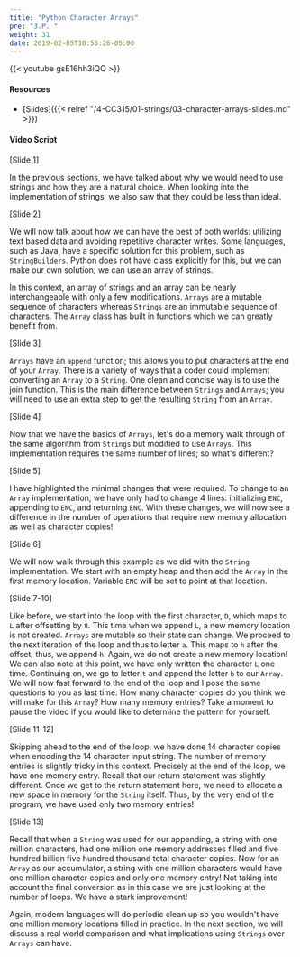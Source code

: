 ```yaml
---
title: "Python Character Arrays"
pre: "3.P. "
weight: 31
date: 2019-02-05T10:53:26-05:00
---
```


{{< youtube gsE16hh3iQQ >}}

#### Resources

* [Slides]({{< relref "/4-CC315/01-strings/03-character-arrays-slides.md" >}})

#### Video Script

[Slide 1]

In the previous sections, we have talked about why we would need to use strings and how they are a natural choice. When looking into the implementation of strings, we also saw that they could be less than ideal. 

[Slide 2]

We will now talk about how we can have the best of both worlds: utilizing text based data and avoiding repetitive character writes. Some languages, such as Java, have a specific solution for this problem, such as `StringBuilders`. Python does not have class explicitly for this, but we can make our own solution; we can use an array of strings. 

In this context, an array of strings and an array can be nearly interchangeable with only a few modifications. `Arrays` are a mutable sequence of characters whereas `Strings` are an immutable sequence of characters. The `Array` class has built in functions which we can greatly benefit from. 

[Slide 3]

`Arrays` have an `append` function; this allows you to put characters at the end of your `Array`. There is a variety of ways that a coder could implement converting an `Array` to a `String`. One clean and concise way is to use the join function.  This is the main difference between `Strings` and `Arrays`; you will need to use an extra step to get the resulting `String` from an `Array`. 

[Slide 4]

Now that we have the basics of `Arrays`, let's do a memory walk through of the same algorithm from `Strings` but modified to use `Arrays`. This implementation requires the same number of lines; so what's different?

[Slide 5]

I have highlighted the minimal changes that were required. To change to an `Array` implementation, we have only had to change 4 lines: initializing `ENC`, appending to `ENC`, and returning `ENC`. With these changes, we will now see a difference in the number of operations that require new memory allocation as well as character copies!  

[Slide 6]

We will now walk through this example as we did with the `String` implementation. We start with an empty heap and then add the `Array` in the first memory location. Variable `ENC` will be set to point at that location.

[Slide 7-10]

Like before, we start into the loop with the first character, `D`, which maps to `L` after offsetting by `8`. This time when we append `L`, a new memory location is not created. `Arrays` are mutable so their state can change. We proceed to the next iteration of the loop and thus to letter `a`. This maps to `h` after the offset; thus, we append `h`. Again, we do not create a new memory location! We can also note at this point, we have only written the character `L` one time. Continuing on, we go to letter `t` and append the letter `b` to our `Array`. We will now fast forward to the end of the loop and I pose the same questions to you as last time: How many character copies do you think we will make for this `Array`? How many memory entries? Take a moment to pause the video if you would like to determine the pattern for yourself. 

[Slide 11-12]

Skipping ahead to the end of the loop, we have done 14 character copies when encoding the 14 character input string. The number of memory entries is slightly tricky in this context. Precisely at the end of the loop, we have one memory entry. Recall that our return statement was slightly different. Once we get to the return statement here, we need to allocate a new space in memory for the `String` itself. Thus, by the very end of the program, we have used only two memory entries! 

[Slide 13]

Recall that when a `String` was used for our appending, a string with one million characters, had one million one memory addresses filled and five hundred billion five hundred thousand total character copies. Now for an `Array` as our accumulator, a string with one million characters would have one million character copies and only one memory entry! Not taking into account the final conversion as in this case we are just looking at the number of loops. We have a stark improvement! 

Again, modern languages will do periodic clean up so you wouldn't have one million memory locations filled in practice. In the next section, we will discuss a real world comparison and what implications using `Strings` over `Arrays` can have. 